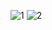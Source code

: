 ![1](https://github.com/UserQA07/Tallinn-Learning/assets/144763744/8a6d0e15-f264-450e-8864-cab1bb3b43a7)
![2](https://github.com/UserQA07/Tallinn-Learning/assets/144763744/7414c11f-975c-4655-bf5b-6fb6c6f599f6)

